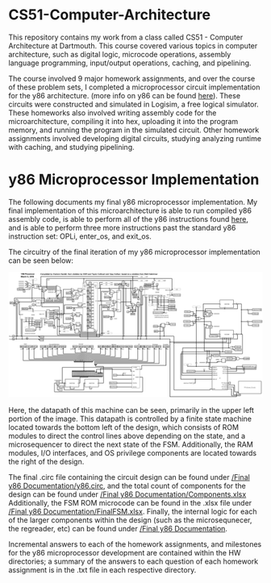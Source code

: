 # CS51-Computer-Architecture


This repository contains my work from a class called CS51 - Computer Architecture at Dartmouth. This course covered various topics in computer architecture, such as digital logic, microcode operations, assembly language programming, input/output operations, caching, and pipelining.

The course involved 9 major homework assignments, and over the course of these problem sets, I completed a microprocessor circuit implementation for the y86 architecture. (more info on y86 can be found [here](https://y86tutoring.wordpress.com/y86-ia/)). These circuits were constructed and simulated in Logisim, a free logical simulator. These homeworks also involved writing assembly code for the microarchitecture, compiling it into hex, uploading it into the program memory, and running the program in the simulated circuit.
Other homework assignments involved developing digital circuits, studying analyzing runtime with caching, and studying pipelining.

# y86 Microprocessor Implementation

The following documents my final y86 microprocessor implementation. My final implementation of this microarchitecture is able to run compiled y86 assembly code, is able to perform all of the y86 instructions found [here](https://y86tutoring.files.wordpress.com/2012/10/y86-instructions-linked1.png), and is able to perform three more instructions past the standard y86 instruction set: OPLi, enter_os, and exit_os.

The circuitry of the final iteration of my y86 microprocessor implementation can be seen below:

![](Final%20y86%20Documentation/dpath.png)

Here, the datapath of this machine can be seen, primarily in the upper left portion of the image. This datapath is controlled by a finite state machine located towards the bottom left of the design, which consists of ROM modules to direct the control lines above depending on the state, and a microsequencer to direct the next state of the FSM. Additionally, the RAM modules, I/O interfaces, and OS privilege components are located towards the right of the design.


The final .circ file containing the circuit design can be found under [/Final y86 Documentation/y86.circ](Final%20y86%20Documentation/y86.circ), and the total count of components for the design can be found under [/Final y86 Documentation/Components.xlsx](Final%20y86%20Documentation/Components.xlsx) Additionally, the FSM ROM microcode can be found in the .xlsx file under [/Final y86 Documentation/FinalFSM.xlsx](Final%20y86%20Documentation/FinalFSM.xlsx). Finally, the internal logic for each of the larger components within the design (such as the microsequnecer, the regreader, etc) can be found under [/Final y86 Documentation](Final%20y86%20Documentation).

Incremental answers to each of the homework assignments, and milestones for the y86 microprocessor development are contained within the HW directories; a summary of the answers to each question of each homework assignment is in the .txt file in each respective directory.
